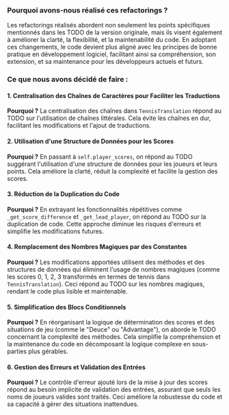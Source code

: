 ### Pourquoi avons-nous réalisé ces refactorings ?

Les refactorings réalisés abordent non seulement les points spécifiques mentionnés dans les TODO de la version originale, mais ils visent également à améliorer la clarté, la flexibilité, et la maintenabilité du code. En adoptant ces changements, le code devient plus aligné avec les principes de bonne pratique en développement logiciel, facilitant ainsi sa compréhension, son extension, et sa maintenance pour les développeurs actuels et futurs.

### Ce que nous avons décidé de faire :

#### 1. **Centralisation des Chaînes de Caractères pour Faciliter les Traductions**

**Pourquoi ?** La centralisation des chaînes dans `TennisTranslation` répond au TODO sur l'utilisation de chaînes littérales. Cela évite les chaînes en dur, facilitant les modifications et l'ajout de traductions.

#### 2. **Utilisation d'une Structure de Données pour les Scores**

**Pourquoi ?** En passant à `self.player_scores`, on répond au TODO suggérant l'utilisation d'une structure de données pour les joueurs et leurs points. Cela améliore la clarté, réduit la complexité et facilite la gestion des scores.

#### 3. **Réduction de la Duplication du Code**

**Pourquoi ?** En extrayant les fonctionnalités répétitives comme `_get_score_difference` et `_get_lead_player`, on répond au TODO sur la duplication de code. Cette approche diminue les risques d'erreurs et simplifie les modifications futures.

#### 4. **Remplacement des Nombres Magiques par des Constantes**

**Pourquoi ?** Les modifications apportées utilisent des méthodes et des structures de données qui éliminent l'usage de nombres magiques (comme les scores 0, 1, 2, 3 transformés en termes de tennis dans `TennisTranslation`). Ceci répond au TODO sur les nombres magiques, rendant le code plus lisible et maintenable.

#### 5. **Simplification des Blocs Conditionnels**

**Pourquoi ?** En réorganisant la logique de détermination des scores et des situations de jeu (comme le "Deuce" ou "Advantage"), on aborde le TODO concernant la complexité des méthodes. Cela simplifie la compréhension et la maintenance du code en décomposant la logique complexe en sous-parties plus gérables.

#### 6. **Gestion des Erreurs et Validation des Entrées**

**Pourquoi ?** Le contrôle d'erreur ajouté lors de la mise à jour des scores répond au besoin implicite de validation des entrées, assurant que seuls les noms de joueurs valides sont traités. Ceci améliore la robustesse du code et sa capacité à gérer des situations inattendues.


